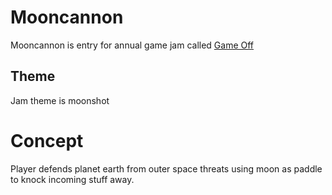 # Mooncannon

Mooncannon is entry for annual game jam called [Game Off](https://itch.io/jam/game-off-2020)

## Theme

Jam theme is moonshot

# Concept

Player defends planet earth from outer space threats using moon as paddle to knock incoming stuff away.
